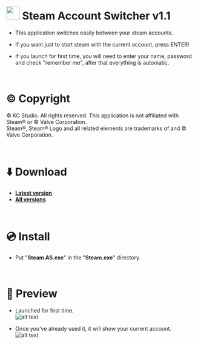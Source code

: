 # <img src="https://raw.githubusercontent.com/kpuc313/Steam-Account-Switcher/master/icon.ico" width="35px" height="35px"> Steam Account Switcher v1.1

* This application switches easily between your steam accounts.

* If you want just to start steam with the current account, press ENTER!

* If you launch for first time, you will need to enter your name, password and check "remember me", after that everything is automatic.

<br />

# :copyright: Copyright
© KC Studio. All rights reserved. This application is not affiliated with Steam® or © Valve Corporation.<br />
Steam®, Steam® Logo and all related elements are trademarks of and © Valve Corporation.

<br />

# :arrow_down: Download
* <b>[Latest version](https://github.com/kcenow/Steam-Account-Switcher/releases/tag/v1.1 "Latest version")</b>
* <b>[All versions](https://github.com/kcenow/Steam-Account-Switcher/releases "All versions")</b>

<br />

# :cd: Install

* Put "<b>Steam AS.exe</b>" in the "<b>Steam.exe</b>" directory.

<br />

# :milky_way: Preview
* Launched for first time.<br />
![alt text](https://raw.githubusercontent.com/kpuc313/Steam-Account-Switcher/master/Preview/Preview%2001.png)

* Once you've already used it, it will show your current account.<br />
![alt text](https://raw.githubusercontent.com/kpuc313/Steam-Account-Switcher/master/Preview/Preview%2002.png)
